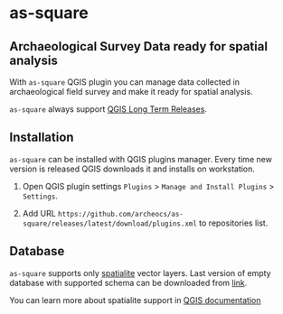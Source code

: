 # as-square

## Archaeological Survey Data ready for spatial analysis

With `as-square` QGIS plugin you can manage data collected in archaeological field
survey and make it ready for spatial analysis.

`as-square` always support [QGIS Long Term Releases](https://qgis.org/en/site/getinvolved/development/roadmap.html#release-schedule). 

## Installation

`as-square` can be installed with QGIS plugins manager. Every time new version is 
released QGIS downloads it and installs on workstation.

1. Open QGIS plugin settings `Plugins` > `Manage and Install Plugins` > `Settings`.

2. Add URL `https://github.com/archeocs/as-square/releases/latest/download/plugins.xml` 
   to repositories list.
   
## Database

`as-square` supports only [spatialite](https://www.gaia-gis.it/fossil/spatialite-tools/index) vector layers. Last version of empty database
with supported schema can be downloaded from [link](https://github.com/archeocs/as-square/releases/latest/download/empty-db.zip).

You can learn more about spatialite support in [QGIS documentation](https://docs.qgis.org/3.10/en/docs/training_manual/databases/spatialite.html)

